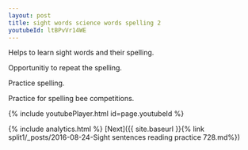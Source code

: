 ```yaml
---
layout: post
title: sight words science words spelling 2
youtubeId: ltBPvVr14WE
---
```

 
 
Helps to learn sight words and their spelling.

Opportunitiy to repeat the spelling. 

Practice spelling. 
 
Practice for spelling bee competitions. 
 
{% include youtubePlayer.html id=page.youtubeId %}
 
 
{% include analytics.html %} 
[Next]({{ site.baseurl }}{% link  split1/_posts/2016-08-24-Sight sentences reading practice 728.md%})
 
